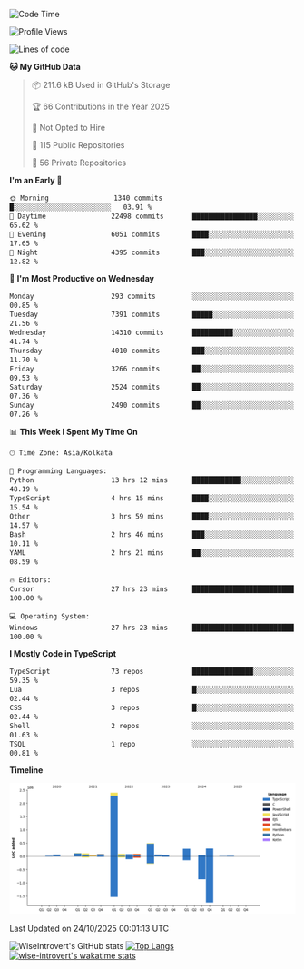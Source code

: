 <!--START_SECTION:waka-->
![Code Time](http://img.shields.io/badge/Code%20Time-4%2C417%20hrs%2037%20mins-blue)

![Profile Views](http://img.shields.io/badge/Profile%20Views-0-blue)

![Lines of code](https://img.shields.io/badge/From%20Hello%20World%20I%27ve%20Written-4.3%20million%20lines%20of%20code-blue)

**🐱 My GitHub Data** 

> 📦 211.6 kB Used in GitHub's Storage 
 > 
> 🏆 66 Contributions in the Year 2025
 > 
> 🚫 Not Opted to Hire
 > 
> 📜 115 Public Repositories 
 > 
> 🔑 56 Private Repositories 
 > 
**I'm an Early 🐤** 

```text
🌞 Morning                1340 commits        █░░░░░░░░░░░░░░░░░░░░░░░░   03.91 % 
🌆 Daytime                22498 commits       ████████████████░░░░░░░░░   65.62 % 
🌃 Evening                6051 commits        ████░░░░░░░░░░░░░░░░░░░░░   17.65 % 
🌙 Night                  4395 commits        ███░░░░░░░░░░░░░░░░░░░░░░   12.82 % 
```
📅 **I'm Most Productive on Wednesday** 

```text
Monday                   293 commits         ░░░░░░░░░░░░░░░░░░░░░░░░░   00.85 % 
Tuesday                  7391 commits        █████░░░░░░░░░░░░░░░░░░░░   21.56 % 
Wednesday                14310 commits       ██████████░░░░░░░░░░░░░░░   41.74 % 
Thursday                 4010 commits        ███░░░░░░░░░░░░░░░░░░░░░░   11.70 % 
Friday                   3266 commits        ██░░░░░░░░░░░░░░░░░░░░░░░   09.53 % 
Saturday                 2524 commits        ██░░░░░░░░░░░░░░░░░░░░░░░   07.36 % 
Sunday                   2490 commits        ██░░░░░░░░░░░░░░░░░░░░░░░   07.26 % 
```


📊 **This Week I Spent My Time On** 

```text
🕑︎ Time Zone: Asia/Kolkata

💬 Programming Languages: 
Python                   13 hrs 12 mins      ████████████░░░░░░░░░░░░░   48.19 % 
TypeScript               4 hrs 15 mins       ████░░░░░░░░░░░░░░░░░░░░░   15.54 % 
Other                    3 hrs 59 mins       ████░░░░░░░░░░░░░░░░░░░░░   14.57 % 
Bash                     2 hrs 46 mins       ███░░░░░░░░░░░░░░░░░░░░░░   10.11 % 
YAML                     2 hrs 21 mins       ██░░░░░░░░░░░░░░░░░░░░░░░   08.59 % 

🔥 Editors: 
Cursor                   27 hrs 23 mins      █████████████████████████   100.00 % 

💻 Operating System: 
Windows                  27 hrs 23 mins      █████████████████████████   100.00 % 
```

**I Mostly Code in TypeScript** 

```text
TypeScript               73 repos            ███████████████░░░░░░░░░░   59.35 % 
Lua                      3 repos             █░░░░░░░░░░░░░░░░░░░░░░░░   02.44 % 
CSS                      3 repos             █░░░░░░░░░░░░░░░░░░░░░░░░   02.44 % 
Shell                    2 repos             ░░░░░░░░░░░░░░░░░░░░░░░░░   01.63 % 
TSQL                     1 repo              ░░░░░░░░░░░░░░░░░░░░░░░░░   00.81 % 
```



**Timeline**

![Lines of Code chart](https://raw.githubusercontent.com/wise-introvert/wise-introvert/master/assets/bar_graph.png)


 Last Updated on 24/10/2025 00:01:13 UTC
<!--END_SECTION:waka-->

![WiseIntrovert's GitHub stats](https://github-readme-stats.vercel.app/api?username=wise-introvert&count_private=true&show_icons=true)
[![Top Langs](https://github-readme-stats.vercel.app/api/top-langs/?username=wise-introvert&langs_count=10)](https://github.com/anuraghazra/github-readme-stats)
[![wise-introvert's wakatime stats](https://github-readme-stats.vercel.app/api/wakatime?username=wiseintrovert)](https://github.com/anuraghazra/github-readme-stats)
